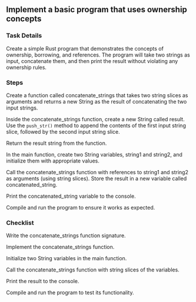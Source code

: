 ## Implement a basic program that uses ownership concepts

### Task Details
Create a simple Rust program that demonstrates the concepts of ownership, borrowing, and references. The program will take two strings as input, concatenate them, and then print the result without violating any ownership rules.

### Steps
Create a function called concatenate_strings that takes two string slices as arguments and returns a new String as the result of concatenating the two input strings.

Inside the concatenate_strings function, create a new String called result. Use the `push_str()` method to append the contents of the first input string slice, followed by the second input string slice.

Return the result string from the function.

In the main function, create two String variables, string1 and string2, and initialize them with appropriate values.

Call the concatenate_strings function with references to string1 and string2 as arguments (using string slices). Store the result in a new variable called concatenated_string.

Print the concatenated_string variable to the console.

Compile and run the program to ensure it works as expected.

### Checklist
Write the concatenate_strings function signature.

Implement the concatenate_strings function.

Initialize two String variables in the main function.

Call the concatenate_strings function with string slices of the variables.

Print the result to the console.

Compile and run the program to test its functionality.